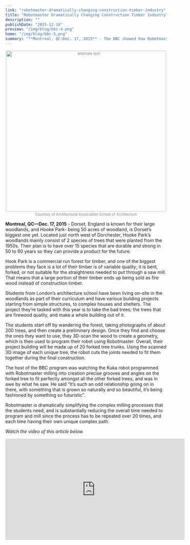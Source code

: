 ```yaml
---
link: "robotmaster-dramatically-changing-construction-timber-industry"
title: "Robotmaster Dramatically Changing Construction Timber Industry"
description: ""
publishDate: "2015-12-18"
preview: "/img/blog/bbc-4.png"
home: "/img/blog/bbc-5.png"
summary: "**Montreal, QC—Dec. 17, 2015** - The BBC showed how Robotmaster is dramatically simplifying the complex milling processes that architecture students need to turn firewood quality timber into high quality construction timber."
---
```

<div style="font-size:80%; text-align: center; float:center;margin-bottom: 1em;color:grey;"><img src="/img/blog/bbc-3.png" alt="alternate text" style="width:500px; display: block;margin-bottom: 0.2em; margin-left: auto; margin-right: auto;">Courtesy of Architectural Association School of Architecture</div>

**Montreal, QC—Dec. 17, 2015** - Dorset, England is known for their large woodlands, and Hooke Park- being 50 acres of woodland, is Dorset’s biggest one yet. Located just north west of Dorchester, Hooke Park’s woodlands mainly consist of 2 species of trees that were planted from the 1950s. Their plan is to have over 15 species that are durable and strong in 50 to 60 years so they can provide a product for the future. 

Hook Park is a commercial run forest for timber, and one of the biggest problems they face is a lot of their timber is of variable quality; it is bent, forked, or not suitable for the straightness needed to put through a saw mill. That means that a large portion of their timber ends up being sold as fire wood instead of construction timber. 

Students from London’s architecture school have been living on-site in the woodlands as part of their curriculum and have various building projects starting from simple structures, to complex houses and shelters. The project they’re tasked with this year is to take the bad trees; the trees that are firewood quality, and make a whole building out of it. 

The students start off by wandering the forest, taking photographs of about 200 trees, and then create a preliminary design. Once they find and choose the ones they want to use, they 3D-scan the wood to create a geometry, which is then used to program their robot using Robotmaster. Overall, their project building will be made up of 20 forked tree trunks. Using the scanned 3D image of each unique tree, the robot cuts the joints needed to fit them together during the final construction. 

The host of the BBC program was watching the Kuka robot programmed with Robotmaster milling into creation precise grooves and angles on the forked tree to fit perfectly amongst all the other forked trees, and was in awe by what he saw. He said “It’s such an odd relationship going on in there, with something that is grown so naturally and so beautiful, it’s being fashioned by something so futuristic”.

Robotmaster is dramatically simplifying the complex milling processes that the students need, and is substantially reducing the overall time needed to program and mill since the process has to be repeated over 20 times, and each time having their own unique complex path.

*Watch the video of this article below.*

<iframe width="560" height="315" src="https://www.youtube.com/embed/imqJSW4l3WQ" frameborder="0" allowfullscreen></iframe>
